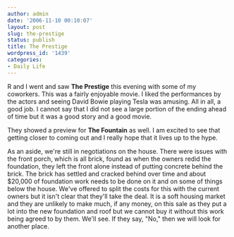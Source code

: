 ```yaml
---
author: admin
date: '2006-11-10 00:10:07'
layout: post
slug: the-prestige
status: publish
title: The Prestige
wordpress_id: '1439'
categories:
- Daily Life
---
```

R and I went and saw <strong>The Prestige</strong> this evening with some of my coworkers. This was a fairly enjoyable movie. I liked the performances by the actors and seeing David Bowie playing Tesla was amusing. All in all, a good job. I cannot say that I did not see a large portion of the ending ahead of time but it was a good story and a good movie.

They showed a preview for <strong>The Fountain</strong> as well. I am excited to see that getting closer to coming out and I really hope that it lives up to the hype.

As an aside, we're still in negotiations on the house. There were issues with the front porch, which is all brick, found as when the owners redid the foundation, they left the front alone instead of putting concrete behind the brick. The brick has settled and cracked behind over time and about $20,000 of foundation work needs to be done on it and on some of things below the house. We've offered to split the costs for this with the current owners but it isn't clear that they'll take the deal. It is a soft housing market and they are unlikely to make much, if any money, on this sale as they put a lot into the new foundation and roof but we cannot buy it without this work being agreed to by them. We'll see. If they say, "No," then we will look for another place.
